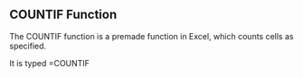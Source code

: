 ## COUNTIF Function

The COUNTIF function is a premade function in Excel, which counts cells as specified.

It is typed =COUNTIF
